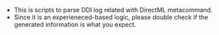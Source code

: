 * This is scripts to parse DDI log related with DirectML metacommand.
* Since it is an experieneced-based logic, please double check if the generated information is what you expect.
